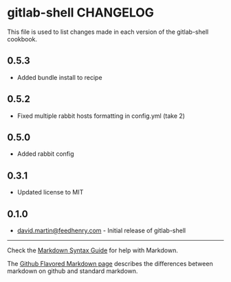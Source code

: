 gitlab-shell CHANGELOG
======================

This file is used to list changes made in each version of the gitlab-shell cookbook.

0.5.3
-----
- Added bundle install to recipe

0.5.2
-----
- Fixed multiple rabbit hosts formatting in config.yml (take 2)

0.5.0
-----
- Added rabbit config

0.3.1
-----
- Updated license to MIT 

0.1.0
-----
- david.martin@feedhenry.com - Initial release of gitlab-shell

- - -
Check the [Markdown Syntax Guide](http://daringfireball.net/projects/markdown/syntax) for help with Markdown.

The [Github Flavored Markdown page](http://github.github.com/github-flavored-markdown/) describes the differences between markdown on github and standard markdown.
